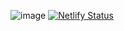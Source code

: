 ![image](https://github.com/user-attachments/assets/0b2fe0d4-4d13-4699-be98-9e921fa33a15)
[![Netlify Status](https://api.netlify.com/api/v1/badges/d013abc4-82f4-4466-b356-3de493b7c0fb/deploy-status)](https://app.netlify.com/sites/banglay-note-cheetsheet/deploys)
